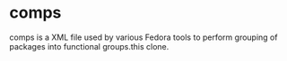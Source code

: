 comps
=====

comps is a XML file used by various Fedora tools to perform grouping of packages into functional groups.this clone.
